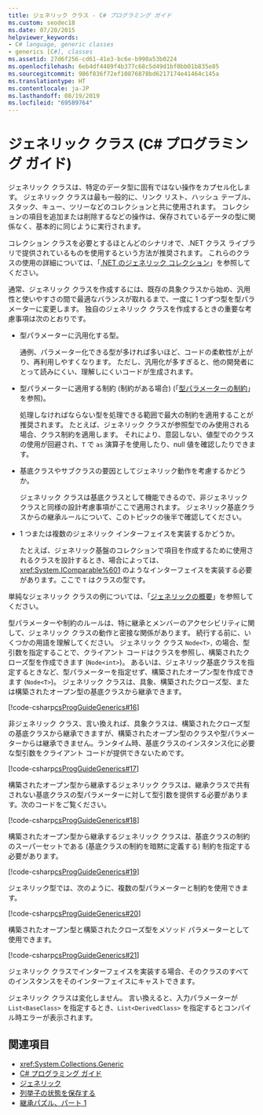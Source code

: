 ```yaml
---
title: ジェネリック クラス - C# プログラミング ガイド
ms.custom: seodec18
ms.date: 07/20/2015
helpviewer_keywords:
- C# language, generic classes
- generics [C#], classes
ms.assetid: 27d6f256-cd61-41e3-bc6e-b990a53b0224
ms.openlocfilehash: 6eb4df4489f4b377c68c5d49d1bf0bb01b835e85
ms.sourcegitcommit: 986f836f72ef10876878bd6217174e41464c145a
ms.translationtype: HT
ms.contentlocale: ja-JP
ms.lasthandoff: 08/19/2019
ms.locfileid: "69589764"
---
```

# <a name="generic-classes-c-programming-guide"></a>ジェネリック クラス (C# プログラミング ガイド)
ジェネリック クラスは、特定のデータ型に固有ではない操作をカプセル化します。 ジェネリック クラスは最も一般的に、リンク リスト、ハッシュ テーブル、スタック、キュー、ツリーなどのコレクションと共に使用されます。 コレクションの項目を追加または削除するなどの操作は、保存されているデータの型に関係なく、基本的に同じように実行されます。  
  
 コレクション クラスを必要とするほとんどのシナリオで、.NET クラス ライブラリで提供されているものを使用するという方法が推奨されます。 これらのクラスの使用の詳細については、「[.NET のジェネリック コレクション](../../../standard/generics/collections.md)」を参照してください。  
  
 通常、ジェネリック クラスを作成するには、既存の具象クラスから始め、汎用性と使いやすさの間で最適なバランスが取れるまで、一度に 1 つずつ型を型パラメーターに変更します。 独自のジェネリック クラスを作成するときの重要な考慮事項は次のとおりです。  
  
- 型パラメーターに汎用化する型。  
  
     通例、パラメーター化できる型が多ければ多いほど、コードの柔軟性が上がり、再利用しやすくなります。 ただし、汎用化が多すぎると、他の開発者にとって読みにくい、理解しにくいコードが生成されます。  
  
- 型パラメーターに適用する制約 (制約がある場合) (「[型パラメーターの制約](./constraints-on-type-parameters.md)」を参照)。  
  
     処理しなければならない型を処理できる範囲で最大の制約を適用することが推奨されます。 たとえば、ジェネリック クラスが参照型でのみ使用される場合、クラス制約を適用します。 それにより、意図しない、値型でのクラスの使用が回避され、`T` で `as` 演算子を使用したり、null 値を確認したりできます。  
  
- 基底クラスやサブクラスの要因としてジェネリック動作を考慮するかどうか。  
  
     ジェネリック クラスは基底クラスとして機能できるので、非ジェネリック クラスと同様の設計考慮事項がここで適用されます。 ジェネリック基底クラスからの継承ルールについて、このトピックの後半で確認してください。  
  
- 1 つまたは複数のジェネリック インターフェイスを実装するかどうか。  
  
     たとえば、ジェネリック基盤のコレクションで項目を作成するために使用されるクラスを設計するとき、場合によっては、<xref:System.IComparable%601> のようなインターフェイスを実装する必要があります。ここで `T` はクラスの型です。  
  
 単純なジェネリック クラスの例については、「[ジェネリックの概要](./index.md)」を参照してください。  
  
 型パラメーターや制約のルールは、特に継承とメンバーのアクセシビリティに関して、ジェネリック クラスの動作と密接な関係があります。 続行する前に、いくつかの用語を理解してください。 ジェネリック クラス `Node<T>,` の場合、型引数を指定することで、クライアント コードはクラスを参照し、構築されたクローズ型を作成できます (`Node<int>`)。 あるいは、ジェネリック基底クラスを指定するときなど、型パラメーターを指定せず、構築されたオープン型を作成できます (`Node<T>`)。 ジェネリック クラスは、具象、構築されたクローズ型、または構築されたオープン型の基底クラスから継承できます。  
  
 [!code-csharp[csProgGuideGenerics#16](~/samples/snippets/csharp/VS_Snippets_VBCSharp/csProgGuideGenerics/CS/Generics.cs#16)]  
  
 非ジェネリック クラス、言い換えれば、具象クラスは、構築されたクローズ型の基底クラスから継承できますが、構築されたオープン型のクラスや型パラメーターからは継承できません。ランタイム時、基底クラスのインスタンス化に必要な型引数をクライアント コードが提供できないためです。  
  
 [!code-csharp[csProgGuideGenerics#17](~/samples/snippets/csharp/VS_Snippets_VBCSharp/csProgGuideGenerics/CS/Generics.cs#17)]  
  
 構築されたオープン型から継承するジェネリック クラスは、継承クラスで共有されない基底クラスの型パラメーターに対して型引数を提供する必要があります。次のコードをご覧ください。  
  
 [!code-csharp[csProgGuideGenerics#18](~/samples/snippets/csharp/VS_Snippets_VBCSharp/csProgGuideGenerics/CS/Generics.cs#18)]  
  
 構築されたオープン型から継承するジェネリック クラスは、基底クラスの制約のスーパーセットである (基底クラスの制約を暗黙に定義する) 制約を指定する必要があります。  
  
 [!code-csharp[csProgGuideGenerics#19](~/samples/snippets/csharp/VS_Snippets_VBCSharp/csProgGuideGenerics/CS/Generics.cs#19)]  
  
 ジェネリック型では、次のように、複数の型パラメーターと制約を使用できます。  
  
 [!code-csharp[csProgGuideGenerics#20](~/samples/snippets/csharp/VS_Snippets_VBCSharp/csProgGuideGenerics/CS/Generics.cs#20)]  
  
 構築されたオープン型と構築されたクローズ型をメソッド パラメーターとして使用できます。  
  
 [!code-csharp[csProgGuideGenerics#21](~/samples/snippets/csharp/VS_Snippets_VBCSharp/csProgGuideGenerics/CS/Generics.cs#21)]  
  
 ジェネリック クラスでインターフェイスを実装する場合、そのクラスのすべてのインスタンスをそのインターフェイスにキャストできます。  
  
 ジェネリック クラスは変化しません。 言い換えると、入力パラメーターが `List<BaseClass>` を指定するとき、`List<DerivedClass>` を指定するとコンパイル時エラーが表示されます。  
  
## <a name="see-also"></a>関連項目

- <xref:System.Collections.Generic>
- [C# プログラミング ガイド](../index.md)
- [ジェネリック](./index.md)
- [列挙子の状態を保存する](https://blogs.msdn.microsoft.com/wesdyer/2006/01/13/saving-the-state-of-enumerators/)
- [継承パズル、パート 1](https://blogs.msdn.microsoft.com/ericlippert/2007/07/27/an-inheritance-puzzle-part-one/)
